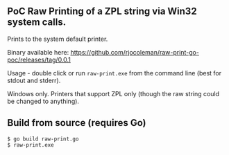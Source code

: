 ## PoC Raw Printing of a ZPL string via Win32 system calls.

Prints to the system default printer.

Binary available here: https://github.com/rjocoleman/raw-print-go-poc/releases/tag/0.0.1

Usage - double click or run `raw-print.exe` from the command line (best for stdout and stderr).

Windows only.
Printers that support ZPL only (though the raw string could be changed to anything).


## Build from source (requires Go)

```
$ go build raw-print.go
$ raw-print.exe

```

